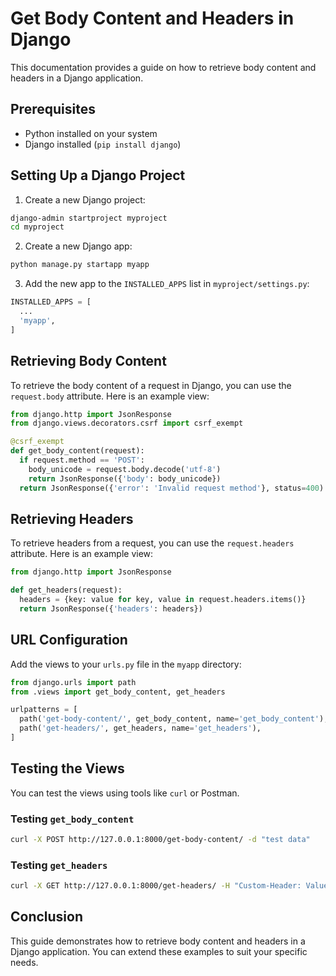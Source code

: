 # Get Body Content and Headers in Django

This documentation provides a guide on how to retrieve body content and headers in a Django application.

## Prerequisites

- Python installed on your system
- Django installed (`pip install django`)

## Setting Up a Django Project

1. Create a new Django project:
  ```bash
  django-admin startproject myproject
  cd myproject
  ```

2. Create a new Django app:
  ```bash
  python manage.py startapp myapp
  ```

3. Add the new app to the `INSTALLED_APPS` list in `myproject/settings.py`:
  ```python
  INSTALLED_APPS = [
    ...
    'myapp',
  ]
  ```

## Retrieving Body Content

To retrieve the body content of a request in Django, you can use the `request.body` attribute. Here is an example view:

```python
from django.http import JsonResponse
from django.views.decorators.csrf import csrf_exempt

@csrf_exempt
def get_body_content(request):
  if request.method == 'POST':
    body_unicode = request.body.decode('utf-8')
    return JsonResponse({'body': body_unicode})
  return JsonResponse({'error': 'Invalid request method'}, status=400)
```

## Retrieving Headers

To retrieve headers from a request, you can use the `request.headers` attribute. Here is an example view:

```python
from django.http import JsonResponse

def get_headers(request):
  headers = {key: value for key, value in request.headers.items()}
  return JsonResponse({'headers': headers})
```

## URL Configuration

Add the views to your `urls.py` file in the `myapp` directory:

```python
from django.urls import path
from .views import get_body_content, get_headers

urlpatterns = [
  path('get-body-content/', get_body_content, name='get_body_content'),
  path('get-headers/', get_headers, name='get_headers'),
]
```

## Testing the Views

You can test the views using tools like `curl` or Postman.

### Testing `get_body_content`

```bash
curl -X POST http://127.0.0.1:8000/get-body-content/ -d "test data"
```

### Testing `get_headers`

```bash
curl -X GET http://127.0.0.1:8000/get-headers/ -H "Custom-Header: Value"
```

## Conclusion

This guide demonstrates how to retrieve body content and headers in a Django application. You can extend these examples to suit your specific needs.
